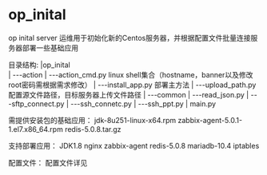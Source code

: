 # op_inital
op inital server
运维用于初始化新的Centos服务器，并根据配置文件批量连接服务器部署一些基础应用

目录结构:
|op_inital                     
|  ---action
|      ---action_cmd.py            linux shell集合（hostname，banner以及修改root密码需根据需求修改）
|      ---install_app.py           部署主方法
|      ---upload_path.py           配置源文件路径，目标服务器上传文件路径
|  ---common
|      ---read_json.py
|      ---sftp_connect.py
|      ---ssh_connetc.py
|      ---ssh_ppt.py
|  main.py

需提供安装包的基础应用：
jdk-8u251-linux-x64.rpm
zabbix-agent-5.0.1-1.el7.x86_64.rpm
redis-5.0.8.tar.gz
  
支持部署应用：
JDK1.8
nginx
zabbix-agent
redis-5.0.8
mariadb-10.4
iptables

配置文件：
配置文件详见
